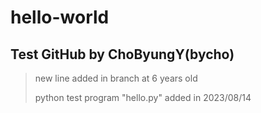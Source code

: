# hello-world
## Test GitHub by ChoByungY(bycho)
> new line added in branch at 6 years old
>
> python test program "hello.py" added in 2023/08/14
> 
